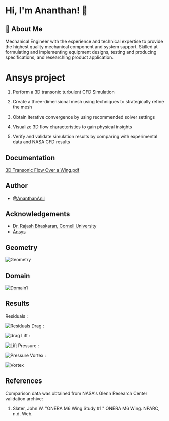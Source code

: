 
# Hi, I'm Ananthan! 👋


## 🚀 About Me
Mechanical Engineer with the experience and technical expertise to provide the highest quality mechanical component and system support. Skilled at formulating and implementing equipment designs, testing and producing specifications, and researching product application.


# Ansys project

 1. Perform a 3D transonic turbulent CFD Simulation
 
 2. Create a three-dimensional mesh using techniques to strategically refine the mesh
 3. Obtain iterative convergence by using recommended solver settings
 4. Visualize 3D flow characteristics to gain physical insights
 5. Verify and validate simulation results by comparing with experimental data and NASA 
 CFD results



## Documentation

[3D Transonic Flow Over a Wing.pdf](https://github.com/AnanthanAnil/3D-Transonic-Flow-Over-a-Wing/files/12176070/3D.Transonic.Flow.Over.a.Wing.pdf)



## Author

- [@AnanthanAnil](https://github.com/AnanthanAnil)


## Acknowledgements

 - [Dr. Rajash Bhaskaran, Cornell University](https://www.mae.cornell.edu/faculty-directory/rajesh-bhaskaran-0)
 - [Ansys](https://www.ansys.com/en-in)



## Geometry

![Geometry](https://github.com/AnanthanAnil/3D-Transonic-Flow-Over-a-Wing/assets/140429339/ab40875e-8283-4197-b003-36db8e75d7c8)

## Domain
![Domain1](https://github.com/AnanthanAnil/3D-Transonic-Flow-Over-a-Wing/assets/140429339/34f515ab-6495-4f70-a496-d51556fe834a)



## Results
Residuals :

![Residuals](https://github.com/AnanthanAnil/3D-Transonic-Flow-Over-a-Wing/assets/140429339/9e652935-e027-405e-a534-6584a5f1e785)
Drag :

![drag](https://github.com/AnanthanAnil/3D-Transonic-Flow-Over-a-Wing/assets/140429339/34667d16-0a97-4050-be5b-ff38a1deda2d)
Lift :

![Lift](https://github.com/AnanthanAnil/3D-Transonic-Flow-Over-a-Wing/assets/140429339/d53eb550-7732-47a8-8b02-0f9de3429c2b)
Pressure :

![Pressure](https://github.com/AnanthanAnil/3D-Transonic-Flow-Over-a-Wing/assets/140429339/d357377c-8207-4a37-9012-b8ea4de9f3ac)
Vortex :

![Vortex](https://github.com/AnanthanAnil/3D-Transonic-Flow-Over-a-Wing/assets/140429339/9b6a0f07-5489-4fcc-af59-98cf8d95645e)
## References

Comparison data was obtained from NASA's Glenn Research Center validation archive:

1. Slater, John W. "ONERA M6 Wing Study #1." ONERA M6 Wing. NPARC, n.d. Web.

